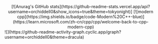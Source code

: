 <div id="title" align=center>
[![Anurag's GitHub stats](https://github-readme-stats.vercel.app/api?username=orchiddell0&show_icons=true&theme=tokyonight)]
[![modern cpp](https://img.shields.io/badge/code-Modern%20C++-blue)](https://learn.microsoft.com/zh-cn/cpp/cpp/welcome-back-to-cpp-modern-cpp) 
</div>
![](https://github-readme-activity-graph.cyclic.app/graph?username=orchiddell0&theme=dracula)






